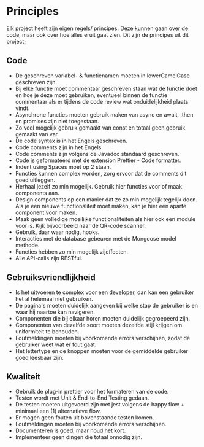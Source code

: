 # Principles

Elk project heeft zijn eigen regels/ principes. Deze kunnen gaan over de code, maar ook over hoe alles eruit gaat zien. Dit zijn de principes uit dit project;

## Code

- De geschreven variabel- & functienamen moeten in lowerCamelCase geschreven zijn.
- Bij elke functie moet commentaar geschreven staan wat de functie doet en hoe je deze moet gebruiken, eventueel binnen de functie commentaar als er tijdens de code review wat onduidelijkheid plaats vindt.
- Asynchrone functies moeten gebruik maken van async en await, .then en promises zijn niet toegestaan.
- Zo veel mogelijk gebruik gemaakt van const en totaal geen gebruik gemaakt van var.
- De code syntax is in het Engels geschreven.
- Code comments zijn in het Engels.
- Code comments zijn volgens de Javadoc standaard geschreven.
- Code is geformateerd met de extension Prettier - Code formatter.
- Indent using Spaces moet op 2 staan.
- Functies kunnen complex worden, zorg ervoor dat de comments dit goed uitleggen.
- Herhaal jezelf zo min mogelijk. Gebruik hier functies voor of maak components aan.
- Design components op een manier dat ze zo min mogelijk tegelijk doen. Als je een nieuwe functionaliteit moet maken, kan je hier een aparte component voor maken.
- Maak geen volledige moeilijke functionaliteiten als hier ook een module voor is. Kijk bijvoorbeeld naar de QR-code scanner.
- Gebruik, daar waar nodig, hooks.
- Interacties met de database gebeuren met de Mongoose model methode.
- Functies hebben zo min mogelijk zijeffecten.
- Alle API-calls zijn RESTful.

## Gebruiksvriendlijkheid

- Is het uitvoeren te complex voor een developer, dan kan een gebruiker het al helemaal niet gebruiken.
- De pagina's moeten duidelijk aangeven bij welke stap de gebruiker is en waar hij naartoe kan navigeren.
- Componenten die bij elkaar horen moeten duidelijk gegroepeerd zijn.
- Componenten van dezelfde soort moeten dezelfde stijl krijgen om uniformiteit te behouden.
- Foutmeldingen moeten bij voorkomende errors verschijnen, zodat de gebruiker weet wat er fout gaat.
- Het lettertype en de knoppen moeten voor de gemiddelde gebruiker goed leesbaar zijn.

## Kwaliteit

- Gebruik de plug-in prettier voor het formateren van de code.
- Testen wordt met Unit & End-to-End Testing gedaan.
- De testen moeten uitgevoerd zijn met jest volgens de happy flow + minimaal een (1) alternatieve flow.
- Er mogen geen fouten uit bovenstaande testen komen.
- Foutmeldingen moeten bij voorkomende errors verschijnen.
- Documenteren is goed, maar houd het kort.
- Implementeer geen dingen die totaal onnodig zijn.

<!--
Intent

The purpose of this section is to simply make it explicit which principles you are following. These could have been explicitly asked for by a stakeholder or they could be principles that you (i.e. the software development team) want to adopt and follow.

Architectural layering strategy.
• No business logic in views.
• No database access in views.
• Use of interfaces.
• Always use an ORM.
• Dependency injection.
• The Hollywood principle (don’t call us, we’ll call you).
• High cohesion, low coupling.
• Follow SOLID (Single responsibility principle, Open/closed principle, Liskov substitution principle, Interface segregation principle, Dependency inversion principle).
• DRY (don’t repeat yourself).
• Ensure all components are stateless (e.g. to ease scaling).
• Prefer a rich domain model.
• Prefer an anaemic domain model.
Principles 192
• Always prefer stored procedures.
• Never use stored procedures.
• Don’t reinvent the wheel.
• Common approaches for error handling, logging, etc.
• Buy rather than build.
• etc
-->
